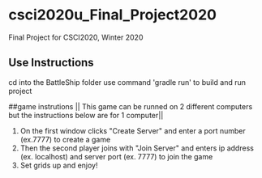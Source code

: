 # csci2020u_Final_Project2020
Final Project for CSCI2020, Winter 2020

## Use Instructions
cd into the BattleShip folder
use command 'gradle run' to build and run project

##game instrutions 
|| This game can be runned on 2 different computers but the instructions below are for 1 computer|| 
1. On the first window clicks "Create Server" and enter a port number (ex.7777) to create a game
2. Then the second player joins with "Join Server" and enters ip address (ex. localhost) and server port
(ex. 7777) to join the game
3. Set grids up and enjoy!

